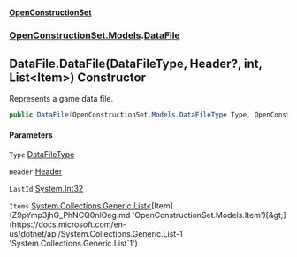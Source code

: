 #### [OpenConstructionSet](index.md 'index')
### [OpenConstructionSet.Models](index.md#OpenConstructionSet_Models 'OpenConstructionSet.Models').[DataFile](q_8MggXJ9Yoajs1dvqB03g.md 'OpenConstructionSet.Models.DataFile')
## DataFile.DataFile(DataFileType, Header?, int, List&lt;Item&gt;) Constructor
Represents a game data file.  
```csharp
public DataFile(OpenConstructionSet.Models.DataFileType Type, OpenConstructionSet.Models.Header? Header, int LastId, System.Collections.Generic.List<OpenConstructionSet.Models.Item> Items);
```
#### Parameters
<a name='OpenConstructionSet_Models_DataFile_DataFile(OpenConstructionSet_Models_DataFileType_OpenConstructionSet_Models_Header__int_System_Collections_Generic_List_OpenConstructionSet_Models_Item_)_Type'></a>
`Type` [DataFileType](+cY_9FxBbmCwckj8l7pVog.md 'OpenConstructionSet.Models.DataFileType')  
  
<a name='OpenConstructionSet_Models_DataFile_DataFile(OpenConstructionSet_Models_DataFileType_OpenConstructionSet_Models_Header__int_System_Collections_Generic_List_OpenConstructionSet_Models_Item_)_Header'></a>
`Header` [Header](bjExWrZuBlRDCiIUljjMrA.md 'OpenConstructionSet.Models.Header')  
  
<a name='OpenConstructionSet_Models_DataFile_DataFile(OpenConstructionSet_Models_DataFileType_OpenConstructionSet_Models_Header__int_System_Collections_Generic_List_OpenConstructionSet_Models_Item_)_LastId'></a>
`LastId` [System.Int32](https://docs.microsoft.com/en-us/dotnet/api/System.Int32 'System.Int32')  
  
<a name='OpenConstructionSet_Models_DataFile_DataFile(OpenConstructionSet_Models_DataFileType_OpenConstructionSet_Models_Header__int_System_Collections_Generic_List_OpenConstructionSet_Models_Item_)_Items'></a>
`Items` [System.Collections.Generic.List&lt;](https://docs.microsoft.com/en-us/dotnet/api/System.Collections.Generic.List-1 'System.Collections.Generic.List`1')[Item](Z9pYmp3jhG_PhNCQ0nlOeg.md 'OpenConstructionSet.Models.Item')[&gt;](https://docs.microsoft.com/en-us/dotnet/api/System.Collections.Generic.List-1 'System.Collections.Generic.List`1')  
  
